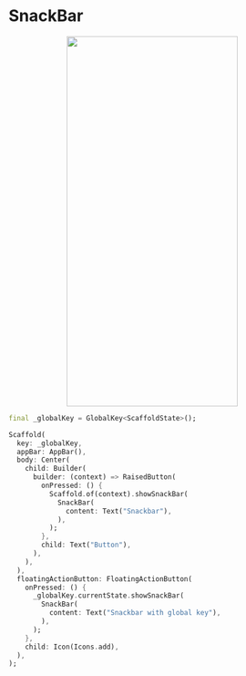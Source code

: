 # SnackBar
<p align="center">
<img src="https://docs.google.com/uc?id=1v1M2y4RS4NWnP9I1xblPl4gngxgJF-kx" height="649" width="300">
</p>

```dart
final _globalKey = GlobalKey<ScaffoldState>();

Scaffold(
  key: _globalKey,
  appBar: AppBar(),
  body: Center(
    child: Builder(
      builder: (context) => RaisedButton(
        onPressed: () {
          Scaffold.of(context).showSnackBar(
            SnackBar(
              content: Text("Snackbar"),
            ),
          );
        },
        child: Text("Button"),
      ),
    ),
  ),
  floatingActionButton: FloatingActionButton(
    onPressed: () {
      _globalKey.currentState.showSnackBar(
        SnackBar(
          content: Text("Snackbar with global key"),
        ),
      );
    },
    child: Icon(Icons.add),
  ),
);
```
